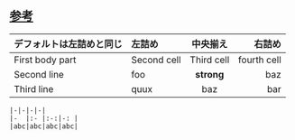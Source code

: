 <link rel="stylesheet" type="text/css" href="/assets/css/styles.css">

##  [参考](https://kramdown.gettalong.org/syntax.html#tables)

| デフォルトは左詰めと同じ |左詰め | 中央揃え | 右詰め |
|-----------------|:-----------|:---------------:|---------------:|
| First body part |Second cell | Third cell      | fourth cell    |
| Second line     |foo         | **strong**      | baz            |
| Third line      |quux        | baz             | bar            |

```
|-|-|-|-|
|-  |:- |:-:|-: |
|abc|abc|abc|abc|
```
